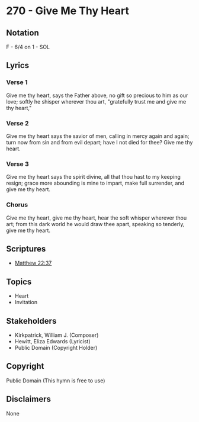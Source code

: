 # 270 - Give Me Thy Heart

## Notation

F - 6/4 on 1 - SOL

## Lyrics

### Verse 1

Give me thy heart, says the Father above, no gift so precious to him as our love; softly he shisper wherever thou art, "gratefully trust me and give me thy heart,"

### Verse 2

Give me thy heart says the savior of men, calling in mercy again and again; turn now from sin and from evil depart; have I not died for thee? Give me thy heart.

### Verse 3

Give me thy heart says the spirit divine, all that thou hast to my keeping resign; grace more abounding is mine to impart, make full surrender, and give me thy heart.

### Chorus

Give me thy heart, give me thy heart, hear the soft whisper wherever thou art; from this dark world he would draw thee apart, speaking so tenderly, give me thy heart.


## Scriptures

- [Matthew 22:37](https://www.biblegateway.com/passage/?search=Matthew%2022%3A37)

## Topics

- Heart
- Invitation

## Stakeholders

- Kirkpatrick, William J. (Composer)
- Hewitt, Eliza Edwards (Lyricist)
- Public Domain (Copyright Holder)

## Copyright

Public Domain
(This hymn is free to use)

## Disclaimers

None


